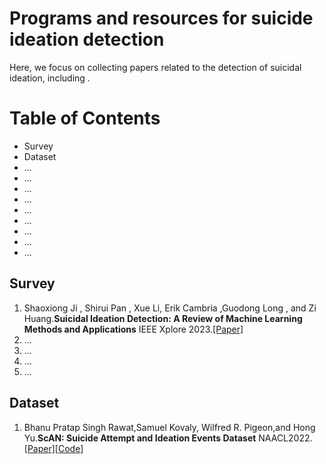 # Programs and resources for suicide ideation detection
Here, we focus on collecting papers related to the detection of suicidal ideation, including .
# Table of Contents
* Survey  
* Dataset  
* ...
* ...
* ...
* ...
* ...
* ...
* ...
* ...
* ...
## Survey  
1. Shaoxiong Ji , Shirui Pan , Xue Li, Erik Cambria ,Guodong Long , and Zi Huang.**Suicidal Ideation Detection: A Review of Machine Learning Methods and Applications** IEEE Xplore 2023.[[Paper]](https://arxiv.org/abs/1910.12611)
2. ...
3. ...
4. ...
5. ...
## Dataset
1. Bhanu Pratap Singh Rawat,Samuel Kovaly, Wilfred R. Pigeon,and Hong Yu.**ScAN: Suicide Attempt and Ideation Events Dataset** NAACL2022.[[Paper]](https://aclanthology.org/2022.naacl-main.75)[[Code]](bsinghpratap/scan)
